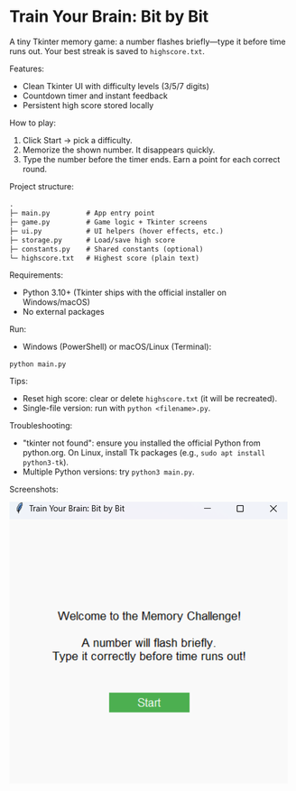 # Train Your Brain: Bit by Bit

A tiny Tkinter memory game: a number flashes briefly—type it before time runs out. Your best streak is saved to `highscore.txt`.

Features:

- Clean Tkinter UI with difficulty levels (3/5/7 digits)
- Countdown timer and instant feedback
- Persistent high score stored locally

How to play:

1. Click Start → pick a difficulty.
2. Memorize the shown number. It disappears quickly.
3. Type the number before the timer ends. Earn a point for each correct round.

Project structure:

```
.
├─ main.py         # App entry point
├─ game.py         # Game logic + Tkinter screens
├─ ui.py           # UI helpers (hover effects, etc.)
├─ storage.py      # Load/save high score
├─ constants.py    # Shared constants (optional)
└─ highscore.txt   # Highest score (plain text)
```

Requirements:

- Python 3.10+ (Tkinter ships with the official installer on Windows/macOS)
- No external packages

Run:

- Windows (PowerShell) or macOS/Linux (Terminal):

```
python main.py
```

Tips:

- Reset high score: clear or delete `highscore.txt` (it will be recreated).
- Single-file version: run with `python <filename>.py`.

Troubleshooting:

- "tkinter not found": ensure you installed the official Python from python.org. On Linux, install Tk packages (e.g., `sudo apt install python3-tk`).
- Multiple Python versions: try `python3 main.py`.

Screenshots:

![image alt](https://github.com/MarcelinoWaheed/Train-Your-Brain/blob/af3594c4c3cc9c1950cf79163750feed7a114b97/Screenshots/intro.png)
